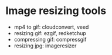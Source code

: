 # Image resizing tools

- mp4 to gif: cloudconvert, veed
- resizing gif: ezgif, redketchup
- compressing gif: compressgif
- resizing jpg: imageresizer

